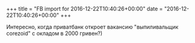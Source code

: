+++
title = "FB import for 2016-12-22T10:40:26+00:00"
date = "2016-12-22T10:40:26+00:00"
+++

Интересно, когда приватбанк откроет вакансию "выпиливальщик corezoid" с окладом в 2000 гривен?)


